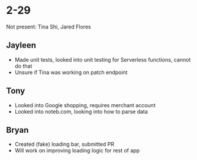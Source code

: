 # 2-29

Not present: Tina Shi, Jared Flores

## Jayleen

* Made unit tests, looked into unit testing for Serverless functions, cannot do that
* Unsure if Tina was working on patch endpoint

## Tony

* Looked into Google shopping, requires merchant account
* Looked into noteb.com, looking into how to parse data

## Bryan

* Created (fake) loading bar, submitted PR
* Will work on improving loading logic for rest of app
